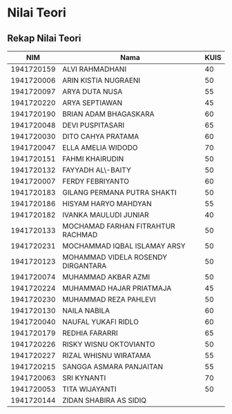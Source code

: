 # Nilai Teori

## Rekap Nilai Teori

| NIM        | Nama                               | KUIS |
|------------|------------------------------------|------|
| 1941720159 | ALVI RAHMADHANI                    | 40   |
| 1941720006 | ARIN KISTIA NUGRAENI               | 50   |
| 1941720097 | ARYA DUTA NUSA                     | 55   |
| 1941720220 | ARYA SEPTIAWAN                     | 45   |
| 1941720190 | BRIAN ADAM BHAGASKARA              | 60   |
| 1941720048 | DEVI PUSPITASARI                   | 65   |
| 1941720030 | DITO CAHYA PRATAMA                 | 60   |
| 1941720047 | ELLA AMELIA WIDODO                 | 70   |
| 1941720151 | FAHMI KHAIRUDIN                    | 50   |
| 1941720132 | FAYYADH AL\\\-BAITY                | 50   |
| 1941720007 | FERDY FEBRIYANTO                   | 60   |
| 1941720183 | GILANG PERMANA PUTRA SHAKTI        | 50   |
| 1941720186 | HISYAM HARYO MAHDYAN               | 55   |
| 1941720182 | IVANKA MAULUDI JUNIAR              | 40   |
| 1941720133 | MOCHAMAD FARHAN FITRAHTUR RACHMAD  | 50   |
| 1941720231 | MOCHAMMAD IQBAL ISLAMAY ARSY       | 50   |
| 1941720123 | MOHAMMAD VIDELA ROSENDY DIRGANTARA | 50   |
| 1941720074 | MUHAMMAD AKBAR AZMI                | 50   |
| 1941720224 | MUHAMMAD HAJAR PRIATMAJA           | 45   |
| 1941720230 | MUHAMMAD REZA PAHLEVI              | 50   |
| 1941720130 | NAILA NABILA                       | 60   |
| 1941720040 | NAUFAL YUKAFI RIDLO                | 60   |
| 1941720179 | REDHIA FARARRI                     | 65   |
| 1941720226 | RISKY WISNU OKTOVIANTO             | 50   |
| 1941720227 | RIZAL WHISNU WIRATAMA              | 55   |
| 1941720215 | SANGGA ASMARA PANJAITAN            | 55   |
| 1941720063 | SRI KYNANTI                        | 70   |
| 1941720053 | TITA WIJAYANTI                     | 50   |
| 1941720144 | ZIDAN SHABIRA AS SIDIQ             |      |